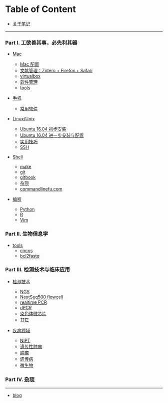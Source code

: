 # Table of Content

* [关于笔记](README.md)

----

### Part I. 工欲善其事，必先利其器

* [Mac](utils/Mac/README.md)
    * [Mac 配置](utils/Mac/Mac_setup.md)
    * [文献管理：Zotero + Firefox + Safari]()
    * [virtualbox]()
    * [软件管理](utils/Mac/homebrew.md)
    * [tools](utils/Mac/tools.md)

* [手机](utils/smartphone/README.md)
    * [常用软件](utils/smartphone/good_apps.md)
	
* [Linux/Unix](utils/Linux/README.md)
    * [Ubuntu 16.04 初步安装](utils/Linux/install_Ubuntu_16.04.md)
    * [Ubuntu 16.04 进一步安装与配置](utils/Linux/config_Ubuntu_16.04.md)
    * [实用技巧](utils/Linux/best_practices.md)
    * [SSH](utils/Linux/ssh.md)

* [Shell](utils/Shell/README.md) 
    * [make](utils/Shell/make.md)
    * [git](utils/Shell/git.md)
    * [gitbook](utils/Shell/gitbook.md)
    * [杂项](utils/Shell/misc.md)
    * [commandlinefu.com](utils/Shell/tips_from_commandlinefu.md)

* [编程](utils/Programming/README.md)
    * [Python](utils/Programming/Python/README.md)
    * [R](utils/Programming/R/README.md) 
    * [Vim](utils/Programming/Vim/Vim.md) 

### Part II. 生物信息学

* [tools](bioinf/tools/README.md)
    * [circos](bioinf/tools/circos.md)
    * [bcl2fastq](bioinf/tools/bcl2fastq.md)

### Part III. 检测技术与临床应用

* [检测技术]()
   * [NGS](clinical/NGS/README.md)
	* [NextSeq500 flowcell](clinical/NGS/NextSeq500_flowcell.md)
   * [realtime PCR]()
   * [dPCR]()
   * [染色体微芯片]()
   * [其它]()

* [疾病领域]()
    * [NIPT]()
    * [遗传性肿瘤]()
    * [肿瘤]()
    * [遗传病]()
    * [微生物]()

### Part IV. [杂项](misc/README.md)

----

* [blog]()

